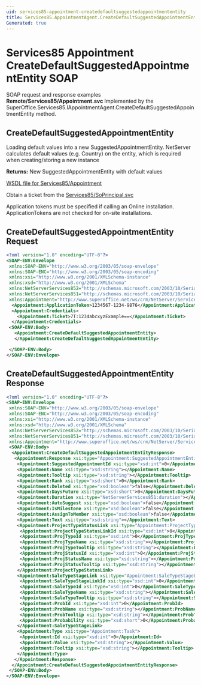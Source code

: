 ```yaml
---
uid: services85-appointment-createdefaultsuggestedappointmententity
title: Services85.AppointmentAgent.CreateDefaultSuggestedAppointmentEntity SOAP
Generated: true
---
```


# Services85 Appointment CreateDefaultSuggestedAppointmentEntity SOAP

SOAP request and response examples **Remote/Services85/Appointment.svc**
Implemented by the <see cref="M:SuperOffice.Services85.IAppointmentAgent.CreateDefaultSuggestedAppointmentEntity">SuperOffice.Services85.IAppointmentAgent.CreateDefaultSuggestedAppointmentEntity</see> method.

## CreateDefaultSuggestedAppointmentEntity

Loading default values into a new SuggestedAppointmentEntity.
NetServer calculates default values (e.g. Country) on the entity, which is required when creating/storing a new instance


**Returns:** New SuggestedAppointmentEntity with default values


[WSDL file for Services85/Appointment](../Services85-Appointment.md)

Obtain a ticket from the [Services85/SoPrincipal.svc](../SoPrincipal/SoPrincipal.md)

Application tokens must be specified if calling an Online installation. ApplicationTokens are not checked for on-site installations.

## CreateDefaultSuggestedAppointmentEntity Request

```xml
<?xml version="1.0" encoding="UTF-8"?>
<SOAP-ENV:Envelope
 xmlns:SOAP-ENV="http://www.w3.org/2003/05/soap-envelope"
 xmlns:SOAP-ENC="http://www.w3.org/2003/05/soap-encoding"
 xmlns:xsi="http://www.w3.org/2001/XMLSchema-instance"
 xmlns:xsd="http://www.w3.org/2001/XMLSchema"
 xmlns:NetServerServices852="http://schemas.microsoft.com/2003/10/Serialization/Arrays"
 xmlns:NetServerServices851="http://schemas.microsoft.com/2003/10/Serialization/"
 xmlns:Appointment="http://www.superoffice.net/ws/crm/NetServer/Services85">
  <Appointment:ApplicationToken>1234567-1234-9876</Appointment:ApplicationToken>
  <Appointment:Credentials>
    <Appointment:Ticket>7T:1234abcxyzExample==</Appointment:Ticket>
  </Appointment:Credentials>
 <SOAP-ENV:Body>
   <Appointment:CreateDefaultSuggestedAppointmentEntity>
   </Appointment:CreateDefaultSuggestedAppointmentEntity>

 </SOAP-ENV:Body>
</SOAP-ENV:Envelope>

```


## CreateDefaultSuggestedAppointmentEntity Response

```xml
<?xml version="1.0" encoding="UTF-8"?>
<SOAP-ENV:Envelope
 xmlns:SOAP-ENV="http://www.w3.org/2003/05/soap-envelope"
 xmlns:SOAP-ENC="http://www.w3.org/2003/05/soap-encoding"
 xmlns:xsi="http://www.w3.org/2001/XMLSchema-instance"
 xmlns:xsd="http://www.w3.org/2001/XMLSchema"
 xmlns:NetServerServices852="http://schemas.microsoft.com/2003/10/Serialization/Arrays"
 xmlns:NetServerServices851="http://schemas.microsoft.com/2003/10/Serialization/"
 xmlns:Appointment="http://www.superoffice.net/ws/crm/NetServer/Services85">
 <SOAP-ENV:Body>
  <Appointment:CreateDefaultSuggestedAppointmentEntityResponse>
   <Appointment:Response xsi:type="Appointment:SuggestedAppointmentEntity">
    <Appointment:SuggestedAppointmentId xsi:type="xsd:int">0</Appointment:SuggestedAppointmentId>
    <Appointment:Name xsi:type="xsd:string"></Appointment:Name>
    <Appointment:Tooltip xsi:type="xsd:string"></Appointment:Tooltip>
    <Appointment:Rank xsi:type="xsd:short">0</Appointment:Rank>
    <Appointment:Deleted xsi:type="xsd:boolean">false</Appointment:Deleted>
    <Appointment:DaysFuture xsi:type="xsd:short">0</Appointment:DaysFuture>
    <Appointment:Duration xsi:type="NetServerServices851:duration"></Appointment:Duration>
    <Appointment:AutoSuggest xsi:type="xsd:boolean">false</Appointment:AutoSuggest>
    <Appointment:IsMilestone xsi:type="xsd:boolean">false</Appointment:IsMilestone>
    <Appointment:AssignToMember xsi:type="xsd:boolean">false</Appointment:AssignToMember>
    <Appointment:Text xsi:type="xsd:string"></Appointment:Text>
    <Appointment:ProjectTypeStatusLink xsi:type="Appointment:ProjectTypeStatusLink">
     <Appointment:ProjectTypeStatusLinkId xsi:type="xsd:int">0</Appointment:ProjectTypeStatusLinkId>
     <Appointment:ProjTypeId xsi:type="xsd:int">0</Appointment:ProjTypeId>
     <Appointment:ProjTypeName xsi:type="xsd:string"></Appointment:ProjTypeName>
     <Appointment:ProjTypeTooltip xsi:type="xsd:string"></Appointment:ProjTypeTooltip>
     <Appointment:ProjStatusId xsi:type="xsd:int">0</Appointment:ProjStatusId>
     <Appointment:ProjStatusName xsi:type="xsd:string"></Appointment:ProjStatusName>
     <Appointment:ProjStatusTooltip xsi:type="xsd:string"></Appointment:ProjStatusTooltip>
    </Appointment:ProjectTypeStatusLink>
    <Appointment:SaleTypeStageLink xsi:type="Appointment:SaleTypeStageLink">
     <Appointment:SaleTypeStageLinkId xsi:type="xsd:int">0</Appointment:SaleTypeStageLinkId>
     <Appointment:SaleTypeId xsi:type="xsd:int">0</Appointment:SaleTypeId>
     <Appointment:SaleTypeName xsi:type="xsd:string"></Appointment:SaleTypeName>
     <Appointment:SaleTypeTooltip xsi:type="xsd:string"></Appointment:SaleTypeTooltip>
     <Appointment:ProbId xsi:type="xsd:int">0</Appointment:ProbId>
     <Appointment:ProbName xsi:type="xsd:string"></Appointment:ProbName>
     <Appointment:ProbTooltip xsi:type="xsd:string"></Appointment:ProbTooltip>
     <Appointment:Probability xsi:type="xsd:short">0</Appointment:Probability>
    </Appointment:SaleTypeStageLink>
    <Appointment:Type xsi:type="Appointment:Task">
     <Appointment:Id xsi:type="xsd:int">0</Appointment:Id>
     <Appointment:Value xsi:type="xsd:string"></Appointment:Value>
     <Appointment:Tooltip xsi:type="xsd:string"></Appointment:Tooltip>
    </Appointment:Type>
   </Appointment:Response>
  </Appointment:CreateDefaultSuggestedAppointmentEntityResponse>
 </SOAP-ENV:Body>
</SOAP-ENV:Envelope>

```

